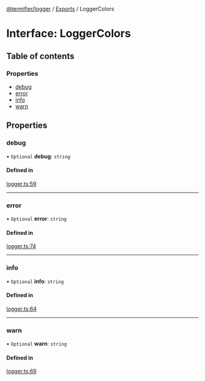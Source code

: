 [@termifier/logger](../README.md) / [Exports](../modules.md) / LoggerColors

# Interface: LoggerColors

## Table of contents

### Properties

- [debug](LoggerColors.md#debug)
- [error](LoggerColors.md#error)
- [info](LoggerColors.md#info)
- [warn](LoggerColors.md#warn)

## Properties

### debug

• `Optional` **debug**: `string`

#### Defined in

[logger.ts:59](https://github.com/permasoft-factory/termifier/blob/39cb361/packages/logger/src/logger.ts#L59)

___

### error

• `Optional` **error**: `string`

#### Defined in

[logger.ts:74](https://github.com/permasoft-factory/termifier/blob/39cb361/packages/logger/src/logger.ts#L74)

___

### info

• `Optional` **info**: `string`

#### Defined in

[logger.ts:64](https://github.com/permasoft-factory/termifier/blob/39cb361/packages/logger/src/logger.ts#L64)

___

### warn

• `Optional` **warn**: `string`

#### Defined in

[logger.ts:69](https://github.com/permasoft-factory/termifier/blob/39cb361/packages/logger/src/logger.ts#L69)
